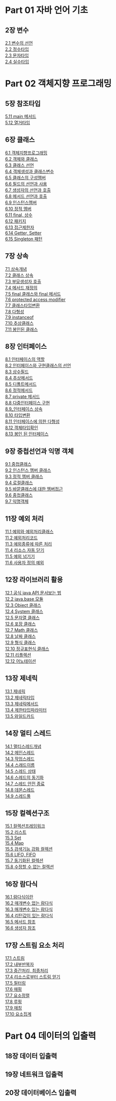 # Part 01 자바 언어 기초
## 2장 변수
[2.1 변수의 선언](src/ch02/Sec01/2.1_variables.md)</br>
[2.2 정수타입](src/ch02/Sec02/2.2_integer.md)</br>
[2.3 문자타입](src/ch02/Sec03/2.3_character.md)</br>
[2.4 실수타입](src/ch02/Sec04/2.4_float.md)</br>

# Part 02 객체지향 프로그래밍
## 5장 참조타입
[5.11 main 메서드](src/ch05/sec11/5.11_main_method.md)</br>
[5.12 열거타입](src/ch05/sec12/5.12_Enum.md)</br>

## 6장 클래스
[6.1 객체지향프로그래밍](src/ch06/sec01/6.1_OOP.md)</br>
[6.2 객체와 클래스](src/ch06/sec02/6.2_ObjectsAndClasses.md)</br>
[6.3 클래스 선언](src/ch06/sec03/6.3_Class_Declaration.md)</br>
[6.4 객체생성과 클래스변수](src/ch06/sec04/6.4_Object.md)</br>
[6.5 클래스의 구성멤버](src/ch06/sec05/6.5_ClassMember.md)</br>
[6.6 필드의 선언과 사용](src/ch06/sec06/6.6_Field.md)</br>
[6.7 생성자의 선언과 호출](src/ch06/sec07/6.7_constructor.md)</br>
[6.8 메서드 선언과 호출](src/ch06/sec08/6.8_method.md)</br>
[6.9 인스턴스멤버](src/ch06/sec09/6.9_InstanceMember.md)</br>
[6.10 정적 멤버](src/ch06/sec10/6.10_StaticMember.md)</br>
[6.11 final, 상수](src/ch06/sec11/6.11_FinalAndConstant.md)</br>
[6.12 패키지](src/ch06/sec12/6.12_package.md)</br>
[6.13 접근제한자](src/ch06/sec13/6.13_Restrictor.md)</br>
[6.14 Getter, Setter](src/ch06/sec14/6.14_GetterAndSetter.md)</br>
[6.15 Singleton 패턴](src/ch06/sec15/6.15_Singleton.md)</br>

## 7장 상속
[7.1 상속개념](src/ch07/sec01/7.1_Inheritance.md)</br>
[7.2 클래스 상속](src/ch07/sec02/7.2_ClassInheritance.md)</br>
[7.3 부모생성자 호출](src/ch07/sec03/7.3_ParentContstructorCall.md)</br>
[7.4 메서드 재정의](src/ch07/sec04/7.4_MethodOverriding.md)</br>
[7.5 final 클래스와 final 메서드](src/ch07/sec05/7.5_FinalClassAndFinalMethod.md)</br>
[7.6 protected access modifier](src/ch07/sec06/7.6_protected.md)</br>
[7.7 클래스타입변환](src/ch07/sec07/7.7_TypeTransition.md)</br>
[7.8 다형성](src/ch07/sec08/7.8_Polymorphism.md)</br>
[7.9 instanceof](src/ch07/sec09/7.9_instanceof.md)</br>
[7.10 추상클래스](src/ch07/sec10/7.10_AbstractClassAndMethod.md)</br>
[7.11 봉인된 클래스](src/ch07/sec11/7.11_SealedClass.md)</br>

## 8장 인터페이스
[8.1 인터페이스의 역할](src/ch08/sec01/8.1_Interface.md)</br>
[8.2 인터페이스와 구현클래스의 선언](src/ch08/sec02/8.2_InterfaceDeclaration.md)</br>
[8.3 상수필드](src/ch08/sec03/8.3_ConstantField.md)</br>
[8.4 추상메서드](src/ch08/sec04/8.4_AbstractMethod.md)</br>
[8.5 디폴트메서드](src/ch08/sec05/8.5_DefaultMethod.md)</br>
[8.6 정적메서드](src/ch08/sec06/8.6_StaticMethod.md)</br>
[8.7 private 메서드](src/ch08/sec07/8.7_PrivateMethod.md)</br>
[8.8 다중인터페이스 구현](src/ch08/sec08/8.8_MultiInterface.md)</br>
[8.9_인터페이스 상속](src/ch08/sec09/8.9_InterfaceInheritance.md)</br>
[8.10 타입변환](src/ch08/sec10/8.10_TypeCasting.md)</br>
[8.11 인터페이스에 의한 다형성](src/ch08/sec11/exam02/8.11_Polymorphism_Interface.md)</br>
[8.12 객체타입확인](src/ch08/sec12/8.12_CheckObjectType.md)</br>
[8.13 봉인 된 인터페이스](src/ch08/sec13/8.13_SealedInterface.md)</br>

## 9장 중첩선언과 익명 객체
[9.1 중첩클래스](src/ch09/sec01/9.1_NestedClass.md)</br>
[9.2 인스턴스 멤버 클래스](src/ch09/sec02/9.2_MemberClass.md)</br>
[9.3 정적 멤버 클래스](src/ch09/sec03/9.3_StaticMemberClass.md)</br>
[9.4 로컬클래스](src/ch09/sec04/9.4_LocalClass.md)</br>
[9.5 바깥클래스에 대한 멤버접근](src/ch09/sec05/9.5_OuterMemberAccess.md)</br>
[9.6 중첩클래스](src/ch09/sec06/9.6_NestedInterface.md)</br>
[9.7 익명객체](src/ch09/sec07/9.7_AnonymousObject.md)</br>

## 11장 예외 처리
[11.1 예외와 예외처리클래스](src/ch11/sec01/11.1_exceptionClass.md)</br>
[11.2 예외처리코드](src/ch11/sec02/11.2_ExceptionHandling.md)</br>
[11.3 예외종류에 따른 처리](src/ch11/sec03/11.3_ExceptionType.md)</br>
[11.4 리소스 자동 닫기](src/ch11/sec04/11.4_closeResource.md)</br>
[11.5 예외 넘기기](src/ch11/sec05/11.5_throwException.md)</br>
[11.6 사용자 정의 예외](src/ch11/sec06/11.6_OptimizedException.md)</br>

## 12장 라이브러리 활용
[12.1 공식 java API 문서보는 법](src/ch12/sec01/12.1_apiDocuments.md)</br>
[12.2 java.base 모듈](src/ch12/sec02/12.2_javabaseModule.md)</br>
[12.3 Object 클래스](src/ch12/sec03/12.3_ObjectClass.md)</br>
[12.4 System 클래스](src/ch12/sec04/12.4_SystemClass.md)</br>
[12.5 문자열 클래스](src/ch12/sec05/12.5_StringClass.md)</br>
[12.6 포장 클래스](src/ch12/sec06/12.6_WrapperClass.md)</br>
[12.7 Math 클래스](src/ch12/sec07/12.7_MathClass.md)</br>
[12.8 날짜 클래스](src/ch12/sec08/12.8_DateAndCalendarClass.md)</br>
[12.9 형식 클래스](src/ch12/sec09/12.9_FormatClass.md)</br>
[12.10 정규표현식 클래스](src/ch12/sec10/12.10_RegexClass.md)</br>
[12.11 리플렉션](src/ch12/sec11/12.11_Reflection.md)</br>
[12.12 어노테이션](src/ch12/sec12/12.12_Annotation.md)</br>

## 13장 제네릭
[13.1 제네릭](src/ch13/sec01/13.1_Generic.md)</br>
[13.2 제네릭타입](src/ch13/sec02/12.2_GenericType.md)</br>
[13.3 제네릭메서드](src/ch13/sec03/exam01/13.3_GenericMethod.md)</br>
[13.4 제한타입파라미터](src/ch13/sec04/13.4_BoundedTypeParameter.md)</br>
[13.5 와일드카드](src/ch13/sec05/13.5_WildTypeParameter.md)</br>


## 14장 멀티 스레드
[14.1 멀티스레드개념](src/ch14/sec01/14.1_MultiThread.md)</br>
[14.2 메인스레드](src/ch14/sec02/14.2_MainThread.md)</br>
[14.3 작업스레드](src/ch14/sec03/14.3_TaskThread.md)</br>
[14.4 스래드이름](src/ch14/sec04/14.4_ThreadName.md)</br>
[14.5 스레드 상태](src/ch14/sec05/exam03/YieldExample.java)</br>
[14.6 스레드의 동기화](src/ch14/sec06/14.6_ThreadSync.md)</br>
[14.7 스레드 안전 종료](src/ch14/sec07/14.7_ThreadEnd.md)</br>
[14.8 데몬스레드](src/ch14/sec08/14.8_DaeomonThread.md)</br>
[14.9 스레드풀](src/ch14/sec09/14.9_ThreadPool.md)</br>

## 15장 컬렉션구조
[15.1 컬렉션프레임워크](src/ch15/sec01/15.1_CollectionFramework.md)</br>
[15.2 리스트](src/ch15/sec02/15.2_ListCollection.md)</br>
[15.3 Set](src/ch15/sec03/15.3_Set.md)</br>
[15.4 Map](src/ch15/sec04/15.4_Map.md)</br>
[15.5 검색기능 강화 컬렉션](src/ch15/sec05/15.5_Search.md)</br>
[15.6 LIFO, FIFO](src/ch15/sec06/15.6_LIFOandFIFO.md)</br>
[15.7 동기화된 컬렉션](src/ch15/sec07/15.7_SynchronizedCollection.md)</br>
[15.8 수정할 수 없는 컬렉션](src/ch15/sec08/15.8_unmodifiable.md)</br>

## 16장 람다식
[16.1 람다식이란](src/ch16/sec01/16.1_LambdaExpression.md)</br>
[16.2 매개변수 없는 람다식](src/ch16/sec02/16.2_NonParameter.md)</br>
[16.3 매개변수 있는 람다식](src/ch16/sec03/16.3_매개변수있는람다식.md)</br>
[16.4 리턴값이 있는 람다식](src/ch16/sec04/LambdaExample.java)</br>
[16.5 메서드 참조](src/ch16/sec05/16.5_MethodReference.md)</br>
[16.6 생성자 참조](src/ch16/sec06/16.6_ConstructorReference.md)</br>

## 17장 스트림 요소 처리
[17.1 스트림](src/ch17/sec01/17.1_Stream.md)</br>
[17.2 내부반복자](src/ch17/sec02/17.2_InnerIterator.md)</br>
[17.3 중간처리, 최종처리](src/ch17/sec03/17.3_PipeLines.md)</br>
[17.4 리소스로부터 스트림 얻기](src/ch17/sec04/17.4_ResourceStream.md)</br>
[17.5 필터링](src/ch17/sec05/17.5_Filtering.md)</br>
[17.6 매핑](src/ch17/sec06/17.6_Mapping.md)</br>
[17.7 요소정렬](src/ch17/sec07/17.7_SortingElements.md)</br>
[17.8 루핑](src/ch17/sec08/17.8_Looping.md)</br>
[17.9 매칭](src/ch17/sec09/MatchingExample.java)</br>
[17.10 요소집계](src/ch17/sec10/17.10_Aggregation.md)</br>

# Part 04 데이터의 입출력
## 18장 데이터 입출력

## 19장 네트워크 입출력

## 20장 데이터베이스 입출력